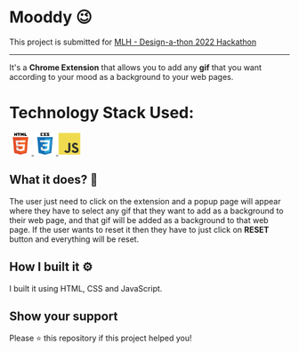 # Mooddy 😉

This project is submitted for [MLH - Design-a-thon 2022 Hackathon](https://design-a-thon.devpost.com/)

---

It's a **Chrome Extension** that allows you to add any **gif** that you want according to your mood as a background to your web pages.

# Technology Stack Used: 
<a href="#" target="_blank" rel="noreferrer"> <img src="https://raw.githubusercontent.com/devicons/devicon/master/icons/html5/html5-original-wordmark.svg" alt="html5" width="40" height="40"/> </a>
<a href="#" target="_blank" rel="noreferrer"> <img src="https://raw.githubusercontent.com/devicons/devicon/master/icons/css3/css3-original-wordmark.svg" alt="css3" width="40" height="40"/> </a>
<a href="#" target="_blank" rel="noreferrer"> <img src="https://raw.githubusercontent.com/devicons/devicon/master/icons/javascript/javascript-original.svg" alt="css3" width="40" height="40"/> </a>


## What it does? 🤔

The user just need to click on the extension and a popup page will appear where they have to select any gif that they want to add as a background to their web page, and that gif will be added as a background to that web page. If the user wants to reset it then they have to just click on **RESET** button and everything will be reset.


## How I built it ⚙️

I built it using HTML, CSS and JavaScript.


## Show your support

Please ⭐️ this repository if this project helped you!


